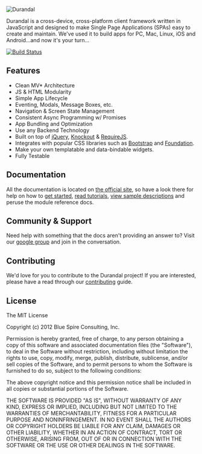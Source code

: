 ![Durandal](http://durandaljs.com/media/DURANDAL-FINAL-HI-RES-LOGO-HOR-WEB.png)

Durandal is a cross-device, cross-platform client framework written in JavaScript and designed to make Single Page Applications (SPAs) easy to create and maintain. We've used it to build apps for PC, Mac, Linux, iOS and Android...and now it's your turn...

[![Build Status](https://travis-ci.org/BlueSpire/Durandal.png?branch=master)](https://travis-ci.org/BlueSpire/Durandal)

## Features

* Clean MV* Architecture
* JS & HTML Modularity
* Simple App Lifecycle
* Eventing, Modals, Message Boxes, etc.
* Navigation & Screen State Management
* Consistent Async Programming w/ Promises
* App Bundling and Optimization
* Use any Backend Technology
* Built on top of [jQuery](http://jquery.com/), [Knockout](http://knockoutjs.com/) & [RequireJS](http://requirejs.org/).
* Integrates with popular CSS libraries such as [Bootstrap](http://getbootstrap.com/) and [Foundation](http://foundation.zurb.com/).
* Make your own templatable and data-bindable widgets.
* Fully Testable

## Documentation

All the documentation is located on [the official site](http://durandaljs.com/), so have a look there for help on how to [get started](http://durandaljs.com/get-started.html), [read tutorials](http://durandaljs.com/docs.html), [view sample descriptions](http://durandaljs.com/documentation/Understanding-the-Samples.html) and peruse the module reference docs.

## Community & Support

Need help with something that the docs aren't providing an answer to? 
Visit our [google group](https://groups.google.com/forum/?fromgroups#!forum/durandaljs) and join in the conversation.

## Contributing

We'd love for you to contribute to the Durandal project! If you are interested, please have a read through our [contributing](/CONTRIBUTING.md) guide.

## License

The MIT License

Copyright (c) 2012 Blue Spire Consulting, Inc.

Permission is hereby granted, free of charge, to any person obtaining a copy
of this software and associated documentation files (the "Software"), to deal
in the Software without restriction, including without limitation the rights
to use, copy, modify, merge, publish, distribute, sublicense, and/or sell
copies of the Software, and to permit persons to whom the Software is
furnished to do so, subject to the following conditions:

The above copyright notice and this permission notice shall be included in
all copies or substantial portions of the Software.

THE SOFTWARE IS PROVIDED "AS IS", WITHOUT WARRANTY OF ANY KIND, EXPRESS OR
IMPLIED, INCLUDING BUT NOT LIMITED TO THE WARRANTIES OF MERCHANTABILITY,
FITNESS FOR A PARTICULAR PURPOSE AND NONINFRINGEMENT. IN NO EVENT SHALL THE
AUTHORS OR COPYRIGHT HOLDERS BE LIABLE FOR ANY CLAIM, DAMAGES OR OTHER
LIABILITY, WHETHER IN AN ACTION OF CONTRACT, TORT OR OTHERWISE, ARISING FROM,
OUT OF OR IN CONNECTION WITH THE SOFTWARE OR THE USE OR OTHER DEALINGS IN
THE SOFTWARE.
